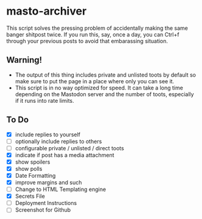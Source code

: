 # masto-archiver
This script solves the pressing problem of accidentally making the same banger shitpost twice. If you run this, say, once a day, you can Ctrl+f through your previous posts to avoid that embarassing situation.

## Warning!
- The output of this thing includes private and unlisted toots by default so make sure to put the page in a place where only you can see it.
- This script is in no way optimized for speed. It can take a long time depending on the Mastodon server and the number of toots, especially if it runs into rate limits.

## To Do
- [x] include replies to yourself
- [ ] optionally include replies to others
- [ ] configurable private / unlisted / direct toots
- [x] indicate if post has a media attachment
- [x] show spoilers
- [x] show polls
- [x] Date Formatting
- [x] improve margins and such
- [ ] Change to HTML Templating engine
- [x] Secrets File
- [ ] Deployment Instructions
- [ ] Screenshot for Github